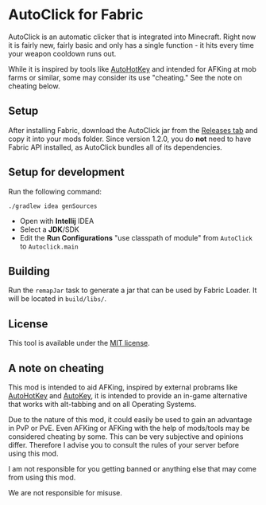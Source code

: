 # AutoClick for Fabric

AutoClick is an automatic clicker that is integrated into Minecraft. Right now it is fairly new, fairly basic and only has a single function - it hits every time your weapon cooldown runs out.

While it is inspired by tools like [AutoHotKey] and intended for AFKing at mob farms or similar, some may consider its use "cheating." See the note on cheating below.

## Setup
After installing Fabric, download the AutoClick jar from the [Releases tab][Releases] and copy it into your mods folder. Since version 1.2.0, you do **not** need to have Fabric API installed, as AutoClick bundles all of its dependencies.

## Setup for development
Run the following command:

```
./gradlew idea genSources
```

- Open with **Intellij** IDEA
- Select a **JDK**/SDK
- Edit the **Run Configurations** "use classpath of module" from `AutoClick` to `Autoclick.main`

## Building 
Run the `remapJar` task to generate a jar that can be used by Fabric Loader. It will be located in `build/libs/`.

## License

This tool is available under the [MIT license].

## A note on cheating
This mod is intended to aid AFKing, inspired by external probrams like [AutoHotKey] and [AutoKey], it is intended to provide an in-game alternative that works with alt-tabbing and on all Operating Systems.

Due to the nature of this mod, it could easily be used to gain an advantage in PvP or PvE. Even AFKing or AFKing with the help of mods/tools may be considered cheating by some. This can be very subjective and opinions differ. Therefore I advise you to consult the rules of your server before using this mod.

I am not responsible for you getting banned or anything else that may come from using this mod.

[Releases]: https://github.com/LeafHacker/AutoClick/releases
[AutoHotKey]: https://www.autohotkey.com
[AutoKey]: https://github.com/autokey/autokey
[MIT license]: /LICENSE

We are not responsible for misuse.
